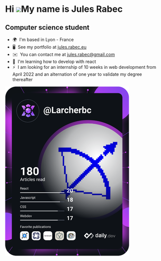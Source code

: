 Hi ![](https://user-images.githubusercontent.com/18350557/176309783-0785949b-9127-417c-8b55-ab5a4333674e.gif)My name is Jules Rabec
===================================================================================================================================

Computer science student
------------------------

*   🌍  I'm based in Lyon - France
*   🖥️  See my portfolio at [jules.rabec.eu](http://jules.rabec.eu)
*   ✉️  You can contact me at [jules.rabec@gmail.com](mailto:jules.rabec@gmail.com)
*   🧠  I'm learning how to develop with react
*   ⚡  I am looking for an internship of 10 weeks in web development from April 2022 and an alternation of one year to validate my degree thereafter

<a href="https://app.daily.dev/Larcherbc"><img src="https://github.com/Larcherbc/Larcherbc/blob/main/devcard.svg" width="400" alt="Jules Rabec's Dev Card"/></a>
<!---
Larcherbc/Larcherbc is a ✨ special ✨ repository because its `README.md` (this file) appears on your GitHub profile.
You can click the Preview link to take a look at your changes.
--->

